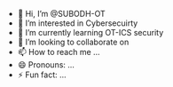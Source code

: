 - 👋 Hi, I’m @SUBODH-OT
- 👀 I’m interested in Cybersecuirty
- 🌱 I’m currently learning OT-ICS security
- 💞️ I’m looking to collaborate on 
- 📫 How to reach me ...
- 😄 Pronouns: ...
- ⚡ Fun fact: ...

<!---
SUBODH-OT/SUBODH-OT is a ✨ special ✨ repository because its `README.md` (this file) appears on your GitHub profile.
You can click the Preview link to take a look at your changes.
--->
